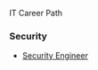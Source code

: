 IT Career Path

### Security 
   * [Security Engineer](https://github.com/rezaduty/career-path/blob/master/Security/Security_Engineer.md)
